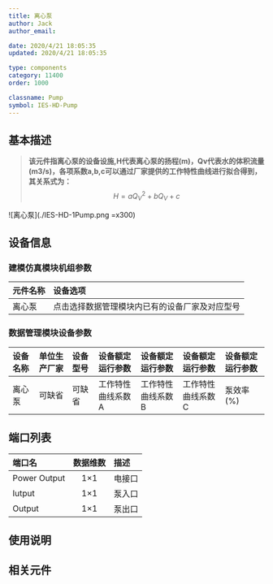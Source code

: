```yaml
---
title: 离心泵
author: Jack
author_email:

date: 2020/4/21 18:05:35
updated: 2020/4/21 18:05:35

type: components
category: 11400
order: 1000

classname: Pump
symbol: IES-HD-Pump
---
```

## 基本描述

> **该元件指离心泵的设备设施,H代表离心泵的扬程(m)，Qv代表水的体积流量(m3/s)，各项系数a,b,c可以通过厂家提供的工作特性曲线进行拟合得到，其关系式为：**
> $$H = aQ_{V}^{2} + bQ_{V} + c$$

![离心泵](./IES-HD-1Pump.png =x300)

## 设备信息

### 建模仿真模块机组参数
| 元件名称 | 设备选项 |
| :--- | :--- |
| 离心泵 |  点击选择数据管理模块内已有的设备厂家及对应型号 |

### 数据管理模块设备参数
| 设备名称 | 单位生产厂家 | 设备型号 | 设备额定运行参数 |设备额定运行参数 |设备额定运行参数 |设备额定运行参数 |
| :--- | :--- | :--- | :--- | :--- | :--- | :--- |
| 离心泵 |  可缺省 | 可缺省 | 工作特性曲线系数A | 工作特性曲线系数B | 工作特性曲线系数C | 泵效率(%) |

## 端口列表

| 端口名 | 数据维数 | 描述 |
| :--- | :--:  | :--- |
|  Power Output | 1×1  | 电接口  |
|  Iutput | 1×1  | 泵入口  |
|  Output | 1×1  | 泵出口  |

## 使用说明



## 相关元件